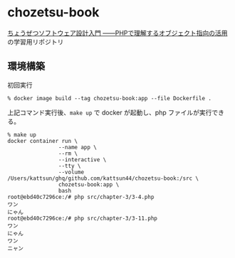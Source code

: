 # chozetsu-book
[ちょうぜつソフトウェア設計入門 ――PHPで理解するオブジェクト指向の活用 ](https://gihyo.jp/book/2022/978-4-297-13234-7) の学習用リポジトリ

## 環境構築
初回実行
```shell
% docker image build --tag chozetsu-book:app --file Dockerfile .
```

上記コマンド実行後、`make up` で docker が起動し、php ファイルが実行できる。

```shell
% make up
docker container run \
                --name app \
                --rm \
                --interactive \
                --tty \
                --volume /Users/kattsun/ghq/github.com/kattsun44/chozetsu-book:/src \
                chozetsu-book:app \
                bash
root@ebd40c7296ce:/# php src/chapter-3/3-4.php
ワン
にゃん
root@ebd40c7296ce:/# php src/chapter-3/3-11.php
ワン
にゃん
ワン
ニャン
```
